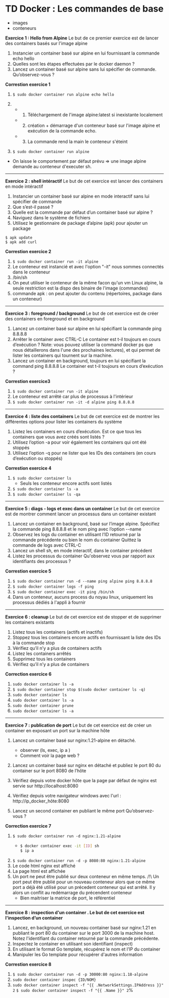 # TD Docker : Les commandes de base

 - images
 - conteneurs

**Exercice 1 : Hello from Alpine**
Le but de ce premier exercice est de lancer des containers basés sur l'image alpine
1. Instancier un container basé sur alpine en lui fournissant la commande echo hello
2. Quelles sont les étapes effectuées par le docker daemon ?
3. Lancez un container basé sur alpine sans lui spécifier de commande. Qu’observez-vous ?

**Correstion exercice 1**

1. ```$ sudo docker container run alpine echo hello```
2. 
   - 1.  Téléchargement de l'image alpine:latest si inexistante localement
   - 2. création + démarrage d'un conteneur basé sur l'image alpine et exécution de la commande echo. 
   - 3. La commande rend la main le conteneur s'éteint
   
3.  ```$ sudo docker container run alpine```
   - On laisse le comportement par défaut prévu => une image alpine demande au conteneur d'executer sh.

---

**Exercice 2 : shell intéractif**
Le but de cet exercice est lancer des containers en mode intéractif
1. Instancier un container basé sur alpine en mode interactif sans lui spécifier de commande
2. Que s’est-il passé ?
3. Quelle est la commande par défaut d’un container basé sur alpine ?
4. Naviguez dans le système de fichiers
5. Utilisez le gestionnaire de package d’alpine (apk) pour ajouter un package
```
$ apk update
$ apk add curl
```

**Correstion exercice 2**

1. ```$ sudo docker container run -it alpine```
2. Le conteneur est instancié et avec l'option "-it" nous sommes connectés dans le conteneur
3. /bin/sh
4. On peut utiliser le conteneur de la même facon qu'un vm Linux alpine, la seule restriction est la dispo des binaire de l'image (commandes)
5. commande apk : on peut ajouter du contenu (répertoires, package dans un conteneur)

---

**Exercice 3 : foreground / background**
Le but de cet exercice est de créer des containers en foreground et en background
1. Lancez un container basé sur alpine en lui spécifiant la commande ping 8.8.8.8
2. Arrêter le container avec CTRL-C
Le container est t-il toujours en cours d’exécution ?
Note: vous pouvez utiliser la command docker ps que nous détaillerons dans l'une des
prochaines lectures), et qui permet de lister les containers qui tournent sur la machine.
3. Lancez un container en background, toujours en lui spécifiant la command ping 8.8.8.8
Le container est t-il toujours en cours d’exécution ?

**Correstion exercice3**

1. ```$ sudo docker container run -it alpine```
2. Le conteneur est arrêté car plus de processus à l'intérieur
3. ```$ sudo docker container run -it -d alpine ping 8.8.8.8```

---

**Exercice 4 : liste des containers**
Le but de cet exercice est de montrer les différentes options pour lister les containers du
système
1. Listez les containers en cours d’exécution. Est ce que tous les containers que vous avez créés sont listés ?
2. Utilisez l’option -a pour voir également les containers qui ont été stoppés
3. Utilisez l’option -q pour ne lister que les IDs des containers (en cours d’exécution ou
stoppés)

**Correstion exercice 4**

1. ```$ sudo docker container ls```
   - Seuls les conteneur encore actifs sont listés
2. ```$ sudo docker container ls -a```
3. ```$ sudo docker container ls -qa```

---

**Exercice 5 : diags - logs et exec dans un container**
Le but de cet exercice est de montrer comment lancer un processus dans un container
existant
1. Lancez un container en background, basé sur l’image alpine. Spécifiez la commande
ping 8.8.8.8 et le nom ping avec l’option --name
2. Observez les logs du container en utilisant l’ID retourné par la commande précédente ou bien le nom du container
Quittez la commande de logs avec CTRL-C
3. Lancez un shell sh, en mode interactif, dans le container précédent
4. Listez les processus du container
Qu'observez vous par rapport aux identifiants des processus ?

**Correstion exercice 5**

1. ```$ sudo docker container run -d --name ping alpine ping 8.8.8.8```
2. ```$ sudo docker container logs -f ping```
3. ```$ sudo docker container exec -it ping /bin/sh```
4. Dans un conteneur, aucuns process du noyau linux, uniquement les processus dédiés à l'appli à fournir

---

**Exercice 6 : cleanup**
Le but de cet exercice est de stopper et de supprimer les containers existants
1. Listez tous les containers (actifs et inactifs)
2. Stoppez tous les containers encore actifs en fournissant la liste des IDs à la commande
stop
3. Vérifiez qu’il n’y a plus de containers actifs
4. Listez les containers arrêtés
5. Supprimez tous les containers
6. Vérifiez qu’il n’y a plus de containers

**Correction exercice 6**

1. ```sudo docker container ls -a```
2. ```$ sudo docker container stop $(sudo docker container ls -q)```
3. ```sudo docker container ls```
4. ```sudo docker container ls -a```
5. ```sudo docker container prune```
6. ```sudo docker container ls -a```

---

**Exercice 7 : publication de port**
Le but de cet exercice est de créer un container en exposant un port sur la machine hôte
1. Lancez un container basé sur nginx:1.21-alpine en détaché.
    - observer (ls, exec, ip a )
    - Comment voir la page web ?

2. Lancez un container basé sur nginx en détaché et publiez le port 80 du container sur le port 8080 de
l’hôte
3. Vérifiez depuis votre docker hôte que la page par défaut de nginx est servie sur
http://localhost:8080
4. Vérifiez depuis votre navigateur windows avec l'url : http://ip_docker_hôte:8080

5. Lancez un second container en publiant le même port
Qu’observez-vous ?

**Correction exercice 7**

1. ```$ sudo docker container run -d nginx:1.21-alpine```
    - ```bash
      $ docker container exec -it [ID] sh
      $ ip a
      ```
2. ```$ sudo docker container run -d -p 8080:80 nginx:1.21-alpine```
3. Le code html nginx est affiché
4. La page html est affichée
5. Un port ne peut être publié sur deux conteneur en même temps. /!\ Un port peut être publié pour un nouveau conteneur alors que ce même port a déjà été utilisé pour un précedent conteneur qui est arrêté. Il y alors un conflit au redémarrage du précendent conteneur
    - Bien maitriser la matrice de port, le référentiel

---

**Exercice 8 : inspection d'un container . Le but de cet exercice est l'inspection d’un container**
1. Lancez, en background, un nouveau container basé sur nginx:1.21 en publiant le port 80
du container sur le port 3000 de la machine host.
Notez l'identifiant du container retourné par la commande précédente.
2. Inspectez le container en utilisant son identifiant (inspect)
3. En utilisant le format Go template, récupérez le nom et l’IP du container
4. Manipuler les Go template pour récupérer d'autres information

**Correstion exercice 8**

1. ```$ sudo docker container run -d -p 30000:80 nginx:1.18-alpine```
2. ```sudo docker container inspec {ID/NOM}```
3. ```sudo docker container inspect -f "{{ .NetworkSettings.IPAddress }}" 2```
   ```$ sudo docker container inspect -f "{{ .Name }}" 2```%   